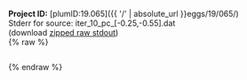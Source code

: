 **Project ID:** [plumID:19.065]({{ '/' | absolute_url }}eggs/19/065/)  
Stderr for source:  iter_10_pc_[-0.25,-0.55].dat   
(download [zipped raw stdout](iter_10_pc_[-0.25,-0.55].dat.plumed_master.stdout.txt.zip))  
{% raw %}
<pre>
</pre>
{% endraw %}
